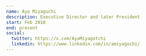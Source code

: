 ```yaml
---
name: Aya Miyaguchi
description: Executive Director and later President
start: Feb 2018
end: present
social:
  twitter: https://x.com/AyaMiyagotchi
  linkedin: https://www.linkedin.com/in/amiyaguchi/
---
```

